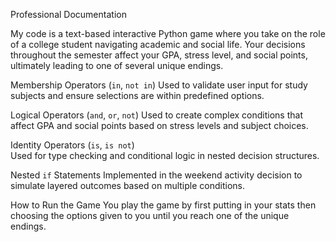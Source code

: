Professional Documentation

My code is a text-based interactive Python game where you take on the role of a college student navigating academic and social life. Your decisions throughout the semester affect your GPA, stress level, and social points, ultimately leading to one of several unique endings.

Membership Operators (`in`, `not in`)
    Used to validate user input for study subjects and ensure selections are within predefined options.

Logical Operators (`and`, `or`, `not`)
    Used to create complex conditions that affect GPA and social points based on stress levels and subject choices.

Identity Operators (`is`, `is not`)  
    Used for type checking and conditional logic in nested decision structures.

Nested `if` Statements
    Implemented in the weekend activity decision to simulate layered outcomes based on multiple conditions.

How to Run the Game
    You play the game by first putting in your stats then choosing the options given to you until you reach one of the unique endings.